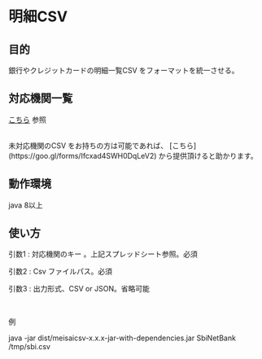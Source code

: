 # 明細CSV

## 目的
銀行やクレジットカードの明細一覧CSV をフォーマットを統一させる。


## 対応機関一覧
[こちら](https://docs.google.com/spreadsheets/d/1021phhLNDIy9s7eMswZIpa_rFGjDZUDvNZFGRp4-1HA)
参照

<br />
未対応機関のCSV をお持ちの方は可能であれば、
[こちら](https://goo.gl/forms/Ifcxad4SWH0DqLeV2)
から提供頂けると助かります。


## 動作環境
java 8以上


## 使い方
引数1 : 対応機関のキー 。上記スプレッドシート参照。必須

引数2 : Csv ファイルパス。必須

引数3 : 出力形式、CSV or JSON。省略可能

 
<br/>

例

java -jar dist/meisaicsv-x.x.x-jar-with-dependencies.jar SbiNetBank /tmp/sbi.csv


